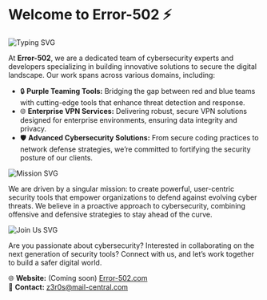 # Welcome to Error-502 ⚡

![Typing SVG](https://readme-typing-svg.herokuapp.com?font=Fira+Code&size=35&pause=500&color=FF00FF&width=1000&lines=Innovating+CyberSecurity;Building+Purple+Teaming+Tools;Delivering+Enterprise+VPN+Services;Fortifying+Digital+Security)

At **Error-502**, we are a dedicated team of cybersecurity experts and developers specializing in building innovative solutions to secure the digital landscape. Our work spans across various domains, including:

- 🔒 **Purple Teaming Tools:** Bridging the gap between red and blue teams with cutting-edge tools that enhance threat detection and response.
- 🌐 **Enterprise VPN Services:** Delivering robust, secure VPN solutions designed for enterprise environments, ensuring data integrity and privacy.
- 🛡️ **Advanced Cybersecurity Solutions:** From secure coding practices to network defense strategies, we’re committed to fortifying the security posture of our clients.

![Mission SVG](https://readme-typing-svg.herokuapp.com?font=Fira+Code&size=24&pause=500&color=FF00FF&width=1000&lines=Our+Mission+%E2%9A%94)

We are driven by a singular mission: to create powerful, user-centric security tools that empower organizations to defend against evolving cyber threats. We believe in a proactive approach to cybersecurity, combining offensive and defensive strategies to stay ahead of the curve.

![Join Us SVG](https://readme-typing-svg.herokuapp.com?font=Fira+Code&size=24&pause=500&color=FF00FF&width=1000&lines=Join+Us+and+Collaborate+on+Next-Gen+Security+Tools)

Are you passionate about cybersecurity? Interested in collaborating on the next generation of security tools? Connect with us, and let’s work together to build a safer digital world.

🌐 **Website:** (Coming soon) [Error-502.com](https://error-502.com)  
📧 **Contact:** z3r0s@mail-central.com
